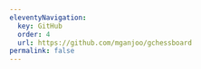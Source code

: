 ```yaml
---
eleventyNavigation:
  key: GitHub
  order: 4
  url: https://github.com/mganjoo/gchessboard
permalink: false
---
```

